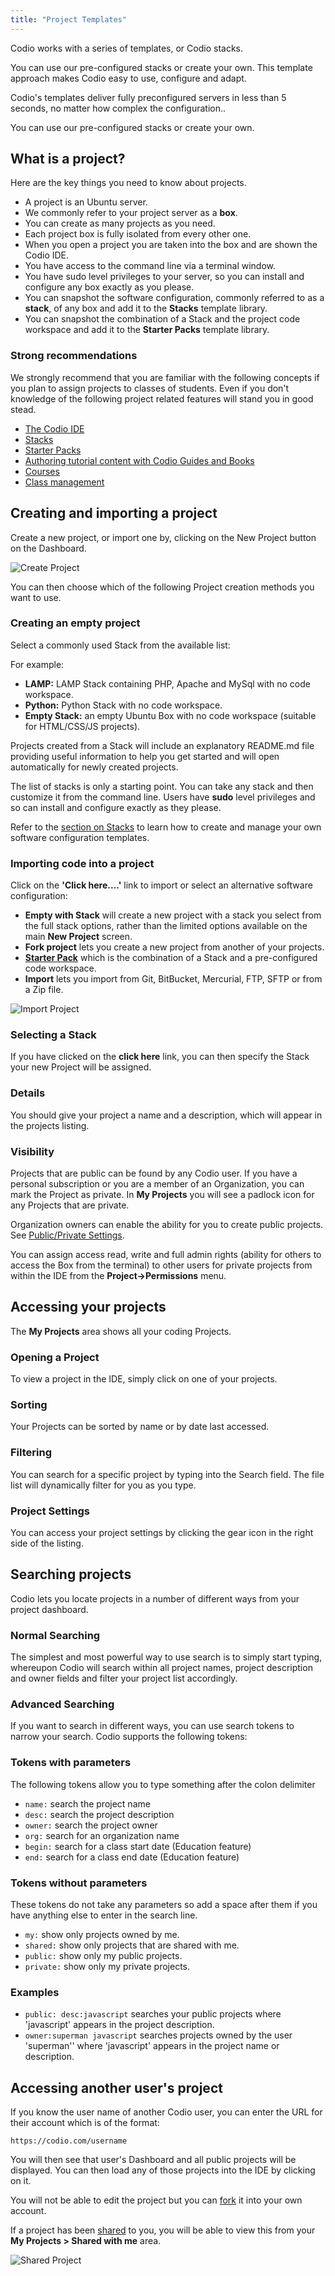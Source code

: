 ```yaml
---
title: "Project Templates"
---
```


Codio works with a series of templates, or Codio stacks.

You can use our pre-configured stacks or create your own. This template approach makes Codio easy to use, configure and adapt.

Codio's templates deliver fully preconfigured servers in less than 5 seconds, no matter how complex the configuration..

You can use our pre-configured stacks or create your own.

## What is a project?
Here are the key things you need to know about projects.

- A project is an Ubuntu server.
- We commonly refer to your project server as a **box**.
- You can create as many projects as you need.
- Each project box is fully isolated from every other one.
- When you open a project you are taken into the box and are shown the Codio IDE.
- You have access to the command line via a terminal window.
- You have sudo level privileges to your server, so you can install and configure any box exactly as you please.
- You can snapshot the software configuration, commonly referred to as a **stack**, of any box and add it to the **Stacks** template library.
- You can snapshot the combination of a Stack and the project code workspace and add it to the **Starter Packs** template library.

### Strong recommendations
We strongly recommend that you are familiar with the following concepts if you plan to assign projects to classes of students. Even if you don't knowledge of the following project related features will stand you in good stead.

- [The Codio IDE](/ide)
- [Stacks](/project/stacks)
- [Starter Packs](/project/packs)
- [Authoring tutorial content with Codio Guides and Books](/content/authoring)
- [Courses](/courses/introduction/)
- [Class management](/classes/classmanagement)
## Creating and importing a project
Create a new project, or import one by, clicking on the New Project button on the Dashboard.

![Create Project](/img/project_create.png)

You can then choose which of the following Project creation methods you want to use.

### Creating an empty project

Select a commonly used Stack from the available list:

For example:

- **LAMP:** LAMP Stack containing PHP, Apache and MySql with no code workspace.
- **Python:** Python Stack with no code workspace.
- **Empty Stack:** an empty Ubuntu Box with no code workspace (suitable for HTML/CSS/JS projects).

Projects created from a Stack will include an explanatory README.md file providing useful information to help you get started and will open automatically for newly created projects.

The list of stacks is only a starting point. You can take any stack and then customize it from the command line. Users have **sudo** level privileges and so can install and configure exactly as they please.

Refer to the [section on Stacks](/project/stacks) to learn how to create and manage your own software configuration templates.

### Importing code into a project

Click on the **'Click here....'** link to import or select an alternative software configuration:

- **Empty with Stack** will create a new project with a stack you select from the full stack options, rather than the limited options available on the main **New Project** screen.
- **Fork project** lets you create a new project from another of your projects.
- **[Starter Pack](/project/packs/)** which is the combination of a Stack and a pre-configured code workspace.
- **Import** lets you import from Git, BitBucket, Mercurial, FTP, SFTP or from a Zip file.


![Import Project](/img/project_create_other.png)


### Selecting a Stack
If you have clicked on the **click here** link, you can then specify the Stack your new Project will be assigned.

### Details
You should give your project a name and a description, which will appear in the projects listing.


### Visibility
Projects that are public can be found by any Codio user. If you have a personal subscription or you are a member of an Organization, you can mark the Project as private. In **My Projects** you will see a padlock icon for any Projects that are private.

Organization owners can enable the ability for you to create public projects. See [Public/Private Settings](/dashboard/create/public_private).

You can assign access read, write and full admin rights (ability for others to access the Box from the terminal) to other users for private projects from within the IDE from the **Project->Permissions** menu.


## Accessing your projects
The **My Projects** area shows all your coding Projects.


### Opening a Project
To view a project in the IDE, simply click on one of your projects.

### Sorting
Your Projects can be sorted by name or by date last accessed.

### Filtering
You can search for a specific project by typing into the Search field. The file list will dynamically filter for you as you type.

### Project Settings
You can access your project settings by clicking the gear icon in the right side of the listing.
## Searching projects
Codio lets you locate projects in a number of different ways from your project dashboard.

### Normal Searching
The simplest and most powerful way to use search is to simply start typing, whereupon Codio will search within all project names, project description and owner fields and filter your project list accordingly.

### Advanced Searching
If you want to search in different ways, you can use search tokens to narrow your search. Codio supports the following tokens:

### Tokens with parameters
The following tokens allow you to type something after the colon delimiter

- `name:` search the project name
- `desc:` search the project description
- `owner:` search the project owner
- `org:` search for an organization name
- `begin:` search for a class start date (Education feature)
- `end:` search for a class end date (Education feature)

### Tokens without parameters
These tokens do not take any parameters so add a space after them if you have anything else to enter in the search line.

- `my:` show only projects owned by me.
- `shared:` show only projects that are shared with me.
- `public:` show only my public projects.
- `private:` show only my private projects.

### Examples
- `public: desc:javascript` searches your public projects where 'javascript' appears in the project description.
- `owner:superman javascript` searches projects owned by the user 'superman'' where 'javascript' appears in the project name or description.
## Accessing another user's project
If you know the user name of another Codio user, you can enter the URL for their account which is of the format:

`https://codio.com/username`

You will then see that user's Dashboard and all public projects will be displayed. You can then load any of those projects into the IDE by clicking on it.

You will not be able to edit the project but you can [fork](/ide/features/fork) it into your own account.

If a project has been [shared](/ide/customization/permissions) to you, you will be able to view this from your **My Projects > Shared with me** area.

![Shared Project](/img/console-shared.png)